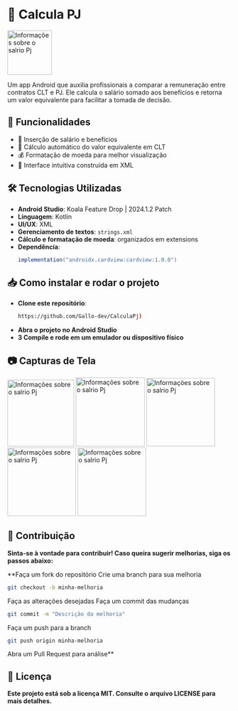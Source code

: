# 📱 Calcula PJ  
<img src ="https://github.com/user-attachments/assets/36a2892d-e90b-4669-81ab-24794c0e7c2a" alt="Informações sobre o salrio Pj" width="100">

Um app Android que auxilia profissionais a comparar a remuneração entre contratos CLT e PJ. Ele calcula o salário somado aos benefícios e retorna um valor equivalente para facilitar a tomada de decisão.  

## 🚀 Funcionalidades  

- 📌 Inserção de salário e benefícios  
- 🔢 Cálculo automático do valor equivalente em CLT  
- 💰 Formatação de moeda para melhor visualização  
- 🎨 Interface intuitiva construída em XML  

## 🛠️ Tecnologias Utilizadas  

- **Android Studio**: Koala Feature Drop | 2024.1.2 Patch  
- **Linguagem**: Kotlin  
- **UI/UX**: XML  
- **Gerenciamento de textos**: `strings.xml`  
- **Cálculo e formatação de moeda**: organizados em extensions  
- **Dependência**:  
  ```gradle
  implementation("androidx.cardview:cardview:1.0.0")
  
## 📥 Como instalar e rodar o projeto  

- **Clone este repositório**:  
   ```bash
   https://github.com/Gallo-dev/CalculaPj)
   
- **Abra o projeto no Android Studio**
- **3 Compile e rode em um emulador ou dispositivo físico**


## 📷 Capturas de Tela

<img src ="https://github.com/user-attachments/assets/2c4c9dc3-985c-4b53-97f0-1fe29bb6ac51" alt="Informações sobre o salrio Pj" width="150">
<img src ="https://github.com/user-attachments/assets/de3c93fe-4fac-460f-b115-44c52088f641" alt="Informações sobre o salrio Pj" width="155">
<img src ="https://github.com/user-attachments/assets/75d4e445-6404-4805-afb6-d886f358bee2" alt="Informações sobre o salrio Pj" width="154">
<img src ="https://github.com/user-attachments/assets/9a875407-90b8-47f2-a980-710550e8bcea" alt="Informações sobre o salrio Pj" width="154">
<img src ="https://github.com/user-attachments/assets/2b384630-c684-4d26-a6da-5dcf244e2d96" alt="Informações sobre o salrio Pj" width="154">

## 🤝 Contribuição
**Sinta-se à vontade para contribuir! 
Caso queira sugerir melhorias, siga os passos abaixo:**

**Faça um fork do repositório
Crie uma branch para sua melhoria
````bash
git checkout -b minha-melhoria
````
Faça as alterações desejadas
Faça um commit das mudanças
````bash
git commit -m "Descrição da melhoria"
````
Faça um push para a branch
````bash
git push origin minha-melhoria
````
Abra um Pull Request para análise**

## 📜 Licença

**Este projeto está sob a licença MIT. Consulte o arquivo LICENSE para mais detalhes.**











